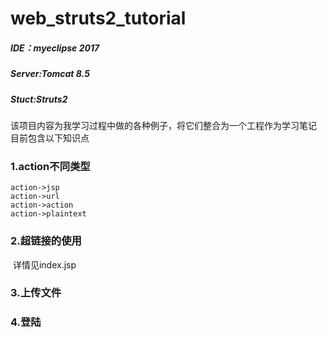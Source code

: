 # web_struts2_tutorial

##### IDE：myeclipse 2017

##### Server:Tomcat 8.5

##### Stuct:Struts2

该项目内容为我学习过程中做的各种例子，将它们整合为一个工程作为学习笔记 
目前包含以下知识点 
### 1.action不同类型
    action->jsp
    action->url
    action->action
    action->plaintext
### 2.超链接的使用
    详情见index.jsp
    
### 3.上传文件


### 4.登陆
  
